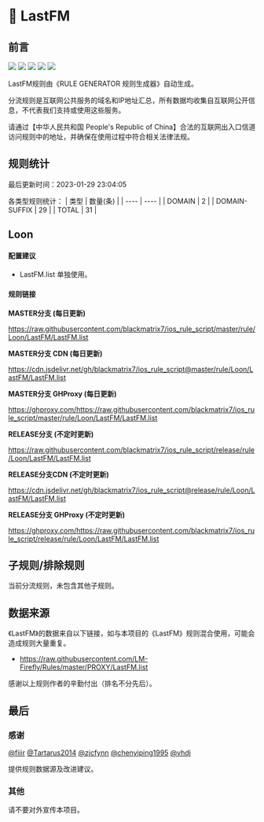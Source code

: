 # 🧸 LastFM

## 前言

![](https://shields.io/badge/-移除重复规则-ff69b4) ![](https://shields.io/badge/-DOMAIN与DOMAIN--SUFFIX合并-green) ![](https://shields.io/badge/-DOMAIN--SUFFIX间合并-critical) ![](https://shields.io/badge/-DOMAIN--SUFFIX与DOMAIN--KEYWORD合并-blue) ![](https://shields.io/badge/-IP--CIDR(6)合并-blueviolet) 

LastFM规则由《RULE GENERATOR 规则生成器》自动生成。

分流规则是互联网公共服务的域名和IP地址汇总，所有数据均收集自互联网公开信息，不代表我们支持或使用这些服务。

请通过【中华人民共和国 People's Republic of China】合法的互联网出入口信道访问规则中的地址，并确保在使用过程中符合相关法律法规。

## 规则统计

最后更新时间：2023-01-29 23:04:05

各类型规则统计：
| 类型 | 数量(条)  | 
| ---- | ----  |
| DOMAIN | 2  | 
| DOMAIN-SUFFIX | 29  | 
| TOTAL | 31  | 


## Loon 

#### 配置建议
- LastFM.list 单独使用。

#### 规则链接
**MASTER分支 (每日更新)**

https://raw.githubusercontent.com/blackmatrix7/ios_rule_script/master/rule/Loon/LastFM/LastFM.list

**MASTER分支 CDN (每日更新)**

https://cdn.jsdelivr.net/gh/blackmatrix7/ios_rule_script@master/rule/Loon/LastFM/LastFM.list

**MASTER分支 GHProxy (每日更新)**

https://ghproxy.com/https://raw.githubusercontent.com/blackmatrix7/ios_rule_script/master/rule/Loon/LastFM/LastFM.list

**RELEASE分支 (不定时更新)**

https://raw.githubusercontent.com/blackmatrix7/ios_rule_script/release/rule/Loon/LastFM/LastFM.list

**RELEASE分支CDN (不定时更新)**

https://cdn.jsdelivr.net/gh/blackmatrix7/ios_rule_script@release/rule/Loon/LastFM/LastFM.list

**RELEASE分支 GHProxy (不定时更新)**

https://ghproxy.com/https://raw.githubusercontent.com/blackmatrix7/ios_rule_script/release/rule/Loon/LastFM/LastFM.list

## 子规则/排除规则


当前分流规则，未包含其他子规则。

## 数据来源

《LastFM》的数据来自以下链接，如与本项目的《LastFM》规则混合使用，可能会造成规则大量重复。

- https://raw.githubusercontent.com/LM-Firefly/Rules/master/PROXY/LastFM.list


感谢以上规则作者的辛勤付出（排名不分先后）。

## 最后

### 感谢

[@fiiir](https://github.com/fiiir) [@Tartarus2014](https://github.com/Tartarus2014) [@zjcfynn](https://github.com/zjcfynn) [@chenyiping1995](https://github.com/chenyiping1995) [@vhdj](https://github.com/vhdj)

提供规则数据源及改进建议。

### 其他

请不要对外宣传本项目。